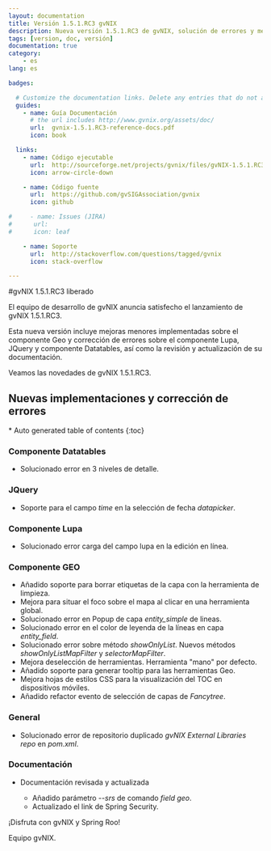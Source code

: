 ```yaml
---
layout: documentation
title: Versión 1.5.1.RC3 gvNIX
description: Nueva versión 1.5.1.RC3 de gvNIX, solución de errores y mejoras
tags: [version, doc, versión]
documentation: true
category:
    - es
lang: es

badges:

  # Customize the documentation links. Delete any entries that do not apply.
  guides:
    - name: Guía Documentación
      # the url includes http://www.gvnix.org/assets/doc/
      url:  gvnix-1.5.1.RC3-reference-docs.pdf
      icon: book

  links:
    - name: Código ejecutable
      url:  http://sourceforge.net/projects/gvnix/files/gvNIX-1.5.1.RC3.zip/download
      icon: arrow-circle-down

    - name: Código fuente
      url:  https://github.com/gvSIGAssociation/gvnix
      icon: github

#     - name: Issues (JIRA)
#      url:
#      icon: leaf

    - name: Soporte
      url:  http://stackoverflow.com/questions/tagged/gvnix
      icon: stack-overflow

---
```


#gvNIX 1.5.1.RC3 liberado

El equipo de desarrollo de gvNIX anuncia satisfecho el lanzamiento de gvNIX 1.5.1.RC3.

Esta nueva versión incluye mejoras menores implementadas sobre el componente Geo
y corrección de errores sobre el componente Lupa, JQuery y componente Datatables,
así como la revisión y actualización de su documentación.


Veamos las novedades de gvNIX 1.5.1.RC3.


## Nuevas implementaciones y corrección de errores

<section id="table-of-contents" class="toc">
<div id="drawer" markdown="1">
*  Auto generated table of contents
{:toc}
</div>
</section><!-- /#table-of-contents -->

### Componente Datatables

* Solucionado error en  3 niveles de detalle.

### JQuery

* Soporte para el campo _time_ en la selección de fecha _datapicker_.

### Componente Lupa

* Solucionado error carga del campo lupa en la edición en línea.

### Componente GEO

* Añadido soporte para borrar etiquetas de la capa con la herramienta de limpieza.
* Mejora para situar el foco sobre el mapa al clicar en una herramienta global.
* Solucionado error en Popup de capa _entity_simple_ de lineas.
* Solucionado error en el color de leyenda de la líneas en capa _entity_field_.
* Solucionado error sobre método _showOnlyList_. Nuevos métodos _showOnlyListMapFilter_ y _selectorMapFilter_.
* Mejora deselección de herramientas. Herramienta "mano" por defecto.
* Añadido soporte para generar tooltip para las herramientas Geo.
* Mejora hojas de estilos CSS para la visualización del TOC en dispositivos móviles.
* Añadido refactor evento de selección de capas de _Fancytree_.

### General

* Solucionado error de repositorio duplicado _gvNIX External Libraries repo_ en _pom.xml_.

### Documentación

* Documentación revisada y actualizada

  * Añadido parámetro _--srs_ de comando _field geo_.
  * Actualizado el link de Spring Security.

¡Disfruta con gvNIX y Spring Roo!

Equipo gvNIX.



